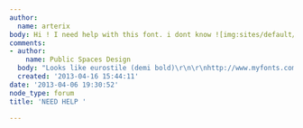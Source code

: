 ```yaml
---
author:
  name: arterix
body: Hi ! I need help with this font. i dont know ![img:sites/default/files/old-images/164985_10201139146906448_544623801_n_5059.jpg]
comments:
- author:
    name: Public Spaces Design
  body: "Looks like eurostile (demi bold)\r\n\r\nhttp://www.myfonts.com/fonts/linotype/eurostile/"
  created: '2013-04-16 15:44:11'
date: '2013-04-06 19:30:52'
node_type: forum
title: 'NEED HELP '

---
```

